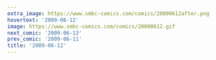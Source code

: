 ```yaml
---
extra_image: https://www.smbc-comics.com/comics/20090612after.png
hovertext: '2009-06-12'
image: https://www.smbc-comics.com/comics/20090612.gif
next_comic: '2009-06-13'
prev_comic: '2009-06-11'
title: '2009-06-12'
---
```


